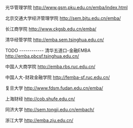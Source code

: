 光华管理学院
http://www.gsm.pku.edu.cn/emba/index.html

北京交通大学经济管理学院
http://sem.bjtu.edu.cn/emba/

长江商学院
http://www.ckgsb.edu.cn/emba/

清华经管学院
http://emba.sem.tsinghua.edu.cn/

TODO ------------
清华五道口-金融EMBA
http://emba.pbcsf.tsinghua.edu.cn/

中国人大商学院
http://emba.rbs.ruc.edu.cn/

中国人大-财政金融学院
http://femba-sf.ruc.edu.cn/

复旦大学
http://www.fdsm.fudan.edu.cn/emba/

上海财经
http://cob.shufe.edu.cn/

同济大学
http://sem.tongji.edu.cn/embach/

浙江大学
http://emba.zju.edu.cn/